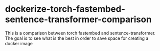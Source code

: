 # dockerize-torch-fastembed-sentence-transformer-comparison
This is a comparison between torch fastembed and sentence-transformer. The goal is to see what is the best in order to save space for creating a docker image
